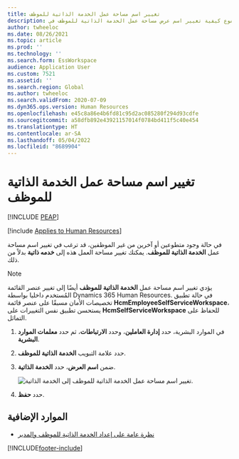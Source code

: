```yaml
---
title: تغيير اسم مساحة عمل الخدمة الذاتية للموظف
description: يوضح هذا الموضوع كيفية تغيير اسم عرض مساحة عمل الخدمة الذاتية للموظف في Dynamics 365 Human Resources.
author: twheeloc
ms.date: 08/26/2021
ms.topic: article
ms.prod: ''
ms.technology: ''
ms.search.form: EssWorkspace
audience: Application User
ms.custom: 7521
ms.assetid: ''
ms.search.region: Global
ms.author: twheeloc
ms.search.validFrom: 2020-07-09
ms.dyn365.ops.version: Human Resources
ms.openlocfilehash: e45c8a86e4b6fd81c95d2ac085280f294d93cdfe
ms.sourcegitcommit: a58dfb892e43921157014f0784bd411f5c40e454
ms.translationtype: HT
ms.contentlocale: ar-SA
ms.lasthandoff: 05/04/2022
ms.locfileid: "8689904"
---
```

# <a name="change-employee-self-service-workspace-name"></a>تغيير اسم مساحة عمل الخدمة الذاتية للموظف


[!INCLUDE [PEAP](../includes/peap-2.md)]

[!include [Applies to Human Resources](../includes/applies-to-hr.md)]

في حالة وجود متطوعين أو آخرين من غير الموظفين، قد ترغب في تغيير اسم مساحة عمل **الخدمة الذاتية للموظف**. يمكنك تغيير مساحة العمل هذه إلى **خدمه ذاتية** بدلاً من ذلك.

> [!NOTE]
> يؤدي تغيير اسم مساحة عمل **الخدمة الذاتية للموظف** أيضًا إلى تغيير عنصر القائمة المُستخدم داخليا بواسطة Dynamics 365 Human Resources. في حالة تطبيق تخصيصات الأمان مسبقًا على عنصر قائمة **HcmEmployeeSelfServiceWorkspace**، يستحسن تطبيق نفس التغييرات على **HcmSelfServiceWorkspace** للحفاظ على التماثل.

1. في الموارد البشرية، حدد **إدارة العاملين**، وحدد **الارتباطات**، ثم حدد **معلمات الموارد البشرية**.

2. حدد علامة التبويب **الخدمة الذاتية للموظف**.

3. ضمن **اسم العرض**، حدد **الخدمة الذاتية**.

   ![تغيير اسم مساحة عمل الخدمة الذاتية للموظف إلى الخدمة الذاتية.](./media/hr-employee-self-service-workspace-name.png)

4. حدد **حفظ**.

## <a name="additional-resources"></a>الموارد الإضافية

- [نظرة عامة على إعداد الخدمة الذاتية للموظف والمدير](hr-employee-manager-self-service-overview.md)


[!INCLUDE[footer-include](../includes/footer-banner.md)]
